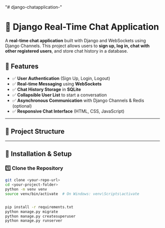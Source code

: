 "# django-chatapplication-" 
# 📝 Django Real-Time Chat Application

A **real-time chat application** built with Django and WebSockets using Django Channels. This project allows users to **sign up, log in, chat with other registered users**, and store chat history in a database.

## 🚀 Features
- ✅ **User Authentication** (Sign Up, Login, Logout)
- ✅ **Real-time Messaging** using **WebSockets**
- ✅ **Chat History Storage** in **SQLite**
- ✅ **Collapsible User List** to start a conversation
- ✅ **Asynchronous Communication** with Django Channels & Redis (optional)
- ✅ **Responsive Chat Interface** (HTML, CSS, JavaScript)

---

## 📂 Project Structure

---

## 🔧 Installation & Setup
### 1️⃣ Clone the Repository
```bash
git clone <your-repo-url>
cd <your-project-folder>
python -m venv venv
source venv/bin/activate  # On Windows: venv\Scripts\activate


pip install -r requirements.txt
python manage.py migrate
python manage.py createsuperuser
python manage.py runserver

